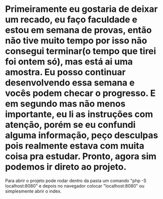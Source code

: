 # Primeiramente eu gostaria de deixar um recado, eu faço faculdade e estou em semana de provas, então não tive muito tempo por isso não consegui terminar(o tempo que tirei foi ontem só), mas está ai uma amostra. Eu posso continuar desenvolvendo essa semana e vocês podem checar o progresso. E em segundo mas não menos importante, eu li as instruções com atenção, porém se eu confundi alguma informação, peço desculpas pois realmente estava com muita coisa pra estudar. Pronto, agora sim podemos ir direto ao projeto.
Para abrir o projeto pode rodar dentro da pasta um comando "php -S localhost:8080" e depois no navegador colocar "localhost:8080" ou simplesmente abrir o index. 
